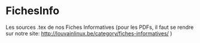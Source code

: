 FichesInfo
==========

Les sources .tex de nos Fiches Informatives (pour les PDFs, il faut se rendre sur notre site: http://louvainlinux.be/category/fiches-informatives/ )